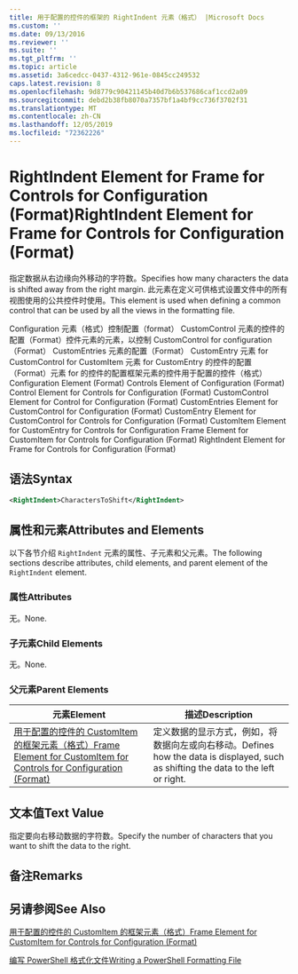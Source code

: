 ```yaml
---
title: 用于配置的控件的框架的 RightIndent 元素（格式） |Microsoft Docs
ms.custom: ''
ms.date: 09/13/2016
ms.reviewer: ''
ms.suite: ''
ms.tgt_pltfrm: ''
ms.topic: article
ms.assetid: 3a6cedcc-0437-4312-961e-0845cc249532
caps.latest.revision: 8
ms.openlocfilehash: 9d8779c90421145b40d7b6b537686caf1ccd2a09
ms.sourcegitcommit: debd2b38fb8070a7357bf1a4bf9cc736f3702f31
ms.translationtype: MT
ms.contentlocale: zh-CN
ms.lasthandoff: 12/05/2019
ms.locfileid: "72362226"
---
```

# <a name="rightindent-element-for-frame-for-controls-for-configuration-format"></a><span data-ttu-id="25d78-102">RightIndent Element for Frame for Controls for Configuration (Format)</span><span class="sxs-lookup"><span data-stu-id="25d78-102">RightIndent Element for Frame for Controls for Configuration (Format)</span></span>

<span data-ttu-id="25d78-103">指定数据从右边缘向外移动的字符数。</span><span class="sxs-lookup"><span data-stu-id="25d78-103">Specifies how many characters the data is shifted away from the right margin.</span></span> <span data-ttu-id="25d78-104">此元素在定义可供格式设置文件中的所有视图使用的公共控件时使用。</span><span class="sxs-lookup"><span data-stu-id="25d78-104">This element is used when defining a common control that can be used by all the views in the formatting file.</span></span>

<span data-ttu-id="25d78-105">Configuration 元素（格式）控制配置（format） CustomControl 元素的控件的配置（Format）控件元素的元素，以控制 CustomControl for configuration （Format） CustomEntries 元素的配置（Format） CustomEntry 元素 for CustomControl for CustomItem 元素 for CustomEntry 的控件的配置（Format）元素 for 的控件的配置框架元素的控件用于配置的控件（格式）</span><span class="sxs-lookup"><span data-stu-id="25d78-105">Configuration Element (Format) Controls Element of Configuration (Format) Control Element for Controls for Configuration (Format) CustomControl Element for Control for Configuration (Format) CustomEntries Element for CustomControl for Configuration (Format) CustomEntry Element for CustomControl for Controls for Configuration (Format) CustomItem Element for CustomEntry for Controls for Configuration Frame Element for CustomItem for Controls for Configuration (Format) RightIndent Element for Frame for Controls for Configuration (Format)</span></span>

## <a name="syntax"></a><span data-ttu-id="25d78-106">语法</span><span class="sxs-lookup"><span data-stu-id="25d78-106">Syntax</span></span>

```xml
<RightIndent>CharactersToShift</RightIndent>
```

## <a name="attributes-and-elements"></a><span data-ttu-id="25d78-107">属性和元素</span><span class="sxs-lookup"><span data-stu-id="25d78-107">Attributes and Elements</span></span>

<span data-ttu-id="25d78-108">以下各节介绍 `RightIndent` 元素的属性、子元素和父元素。</span><span class="sxs-lookup"><span data-stu-id="25d78-108">The following sections describe attributes, child elements, and parent element of the `RightIndent` element.</span></span>

### <a name="attributes"></a><span data-ttu-id="25d78-109">属性</span><span class="sxs-lookup"><span data-stu-id="25d78-109">Attributes</span></span>

<span data-ttu-id="25d78-110">无。</span><span class="sxs-lookup"><span data-stu-id="25d78-110">None.</span></span>

### <a name="child-elements"></a><span data-ttu-id="25d78-111">子元素</span><span class="sxs-lookup"><span data-stu-id="25d78-111">Child Elements</span></span>

<span data-ttu-id="25d78-112">无。</span><span class="sxs-lookup"><span data-stu-id="25d78-112">None.</span></span>

### <a name="parent-elements"></a><span data-ttu-id="25d78-113">父元素</span><span class="sxs-lookup"><span data-stu-id="25d78-113">Parent Elements</span></span>

|<span data-ttu-id="25d78-114">元素</span><span class="sxs-lookup"><span data-stu-id="25d78-114">Element</span></span>|<span data-ttu-id="25d78-115">描述</span><span class="sxs-lookup"><span data-stu-id="25d78-115">Description</span></span>|
|-------------|-----------------|
|[<span data-ttu-id="25d78-116">用于配置的控件的 CustomItem 的框架元素（格式）</span><span class="sxs-lookup"><span data-stu-id="25d78-116">Frame Element for CustomItem for Controls for Configuration (Format)</span></span>](./frame-element-for-customitem-for-controls-for-configuration-format.md)|<span data-ttu-id="25d78-117">定义数据的显示方式，例如，将数据向左或向右移动。</span><span class="sxs-lookup"><span data-stu-id="25d78-117">Defines how the data is displayed, such as shifting the data to the left or right.</span></span>|

## <a name="text-value"></a><span data-ttu-id="25d78-118">文本值</span><span class="sxs-lookup"><span data-stu-id="25d78-118">Text Value</span></span>

<span data-ttu-id="25d78-119">指定要向右移动数据的字符数。</span><span class="sxs-lookup"><span data-stu-id="25d78-119">Specify the number of characters that you want to shift the data to the right.</span></span>

## <a name="remarks"></a><span data-ttu-id="25d78-120">备注</span><span class="sxs-lookup"><span data-stu-id="25d78-120">Remarks</span></span>

## <a name="see-also"></a><span data-ttu-id="25d78-121">另请参阅</span><span class="sxs-lookup"><span data-stu-id="25d78-121">See Also</span></span>

[<span data-ttu-id="25d78-122">用于配置的控件的 CustomItem 的框架元素（格式）</span><span class="sxs-lookup"><span data-stu-id="25d78-122">Frame Element for CustomItem for Controls for Configuration (Format)</span></span>](./frame-element-for-customitem-for-controls-for-configuration-format.md)

[<span data-ttu-id="25d78-123">编写 PowerShell 格式化文件</span><span class="sxs-lookup"><span data-stu-id="25d78-123">Writing a PowerShell Formatting File</span></span>](./writing-a-powershell-formatting-file.md)
